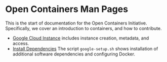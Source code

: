 # Open Containers Man Pages

This is the start of documentation for the Open Containers Initiative. Specifically,
we cover an introduction to containers, and how to contribute.

 - [Google Cloud Instance](setup/google-instance.md) includes instance creation, metadata, and access.
 - [Install Dependencies](setup/google-setup.sh) The script `google-setup.sh` shows installation of additional software dependencies and configuring Docker.

